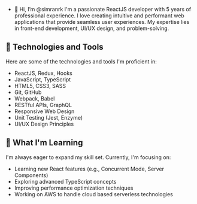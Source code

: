 - 👋 Hi, I’m @simranrk
I'm a passionate ReactJS developer with 5 years of professional experience. I love creating intuitive and performant web applications that provide seamless user experiences. My expertise lies in front-end development, UI/UX design, and problem-solving.

## 🚀 Technologies and Tools

Here are some of the technologies and tools I'm proficient in:

- ReactJS, Redux, Hooks
- JavaScript, TypeScript
- HTML5, CSS3, SASS
- Git, GitHub
- Webpack, Babel
- RESTful APIs, GraphQL
- Responsive Web Design
- Unit Testing (Jest, Enzyme)
- UI/UX Design Principles

## 🌱 What I'm Learning

I'm always eager to expand my skill set. Currently, I'm focusing on:

- Learning new React features (e.g., Concurrent Mode, Server Components)
- Exploring advanced TypeScript concepts
- Improving performance optimization techniques
- Working on AWS to handle cloud based serverless technologies


<!---
simranrk/simranrk is a ✨ special ✨ repository because its `README.md` (this file) appears on your GitHub profile.
You can click the Preview link to take a look at your changes.
--->
